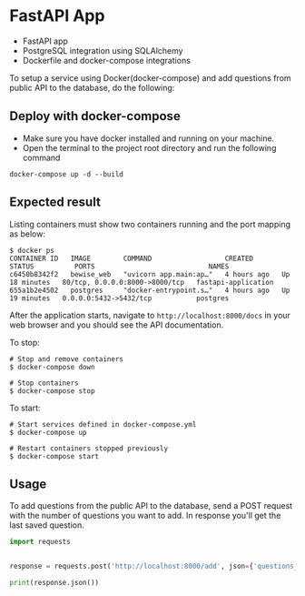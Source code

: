 # FastAPI App

* FastAPI app
* PostgreSQL integration using SQLAlchemy
* Dockerfile and docker-compose integrations


To setup a service using Docker(docker-compose) and add questions from public API to the database, do the following:

## Deploy with docker-compose

* Make sure you have docker installed and running on your machine. 
* Open the terminal to the project root directory and run the following command 

```shell
docker-compose up -d --build
```

## Expected result

Listing containers must show two containers running and the port mapping as below:


```
$ docker ps
CONTAINER ID   IMAGE        COMMAND                  CREATED       STATUS          PORTS                            NAMES
c6450b8342f2   bewise_web   "uvicorn app.main:ap…"   4 hours ago   Up 18 minutes   80/tcp, 0.0.0.0:8000->8000/tcp   fastapi-application
655a1b2e4502   postgres     "docker-entrypoint.s…"   4 hours ago   Up 19 minutes   0.0.0.0:5432->5432/tcp           postgres
```
After the application starts, navigate to `http://localhost:8000/docs` in your web browser and you should see the API documentation.

To stop:
```
# Stop and remove containers
$ docker-compose down

# Stop containers
$ docker-compose stop
```
To start:
```
# Start services defined in docker-compose.yml
$ docker-compose up

# Restart containers stopped previously
$ docker-compose start
```



## Usage

To add questions from the public API to the database, send a POST request with the number of questions you want to add. In response you'll get the last saved question.

```python
import requests


response = requests.post('http://localhost:8000/add', json={'questions_num': 3})

print(response.json())

```
